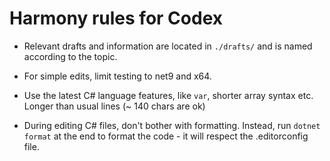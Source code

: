 # Harmony rules for Codex

* Relevant drafts and information are located in `./drafts/` and is named according to the topic.

* For simple edits, limit testing to net9 and x64.

* Use the latest C# language features, like `var`, shorter array syntax etc. Longer than usual lines (~ 140 chars are ok)

* During editing C# files, don't bother with formatting. Instead, run `dotnet format` at the end to format the code - it will respect the .editorconfig file.
